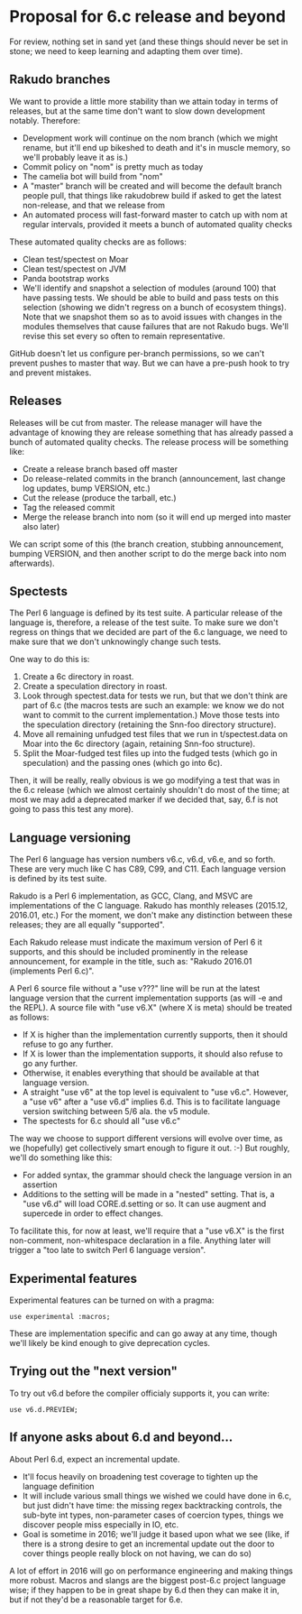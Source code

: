 # Proposal for 6.c release and beyond

For review, nothing set in sand yet (and these things should never be set in
stone; we need to keep learning and adapting them over time).

## Rakudo branches

We want to provide a little more stability than we attain today in terms of
releases, but at the same time don't want to slow down development notably.
Therefore:

* Development work will continue on the nom branch (which we might rename,
  but it'll end up bikeshed to death and it's in muscle memory, so we'll
  probably leave it as is.)
* Commit policy on "nom" is pretty much as today
* The camelia bot will build from "nom"
* A "master" branch will be created and will become the default branch
  people pull, that things like rakudobrew build if asked to get the
  latest non-release, and that we release from
* An automated process will fast-forward master to catch up with nom at
  regular intervals, provided it meets a bunch of automated quality checks

These automated quality checks are as follows:

* Clean test/spectest on Moar
* Clean test/spectest on JVM
* Panda bootstrap works
* We'll identify and snapshot a selection of modules (around 100) that have
  passing tests. We should be able to build and pass tests on this selection
  (showing we didn't regress on a bunch of ecosystem things). Note that we
  snapshot them so as to avoid issues with changes in the modules themselves
  that cause failures that are not Rakudo bugs. We'll revise this set every
  so often to remain representative.

GitHub doesn't let us configure per-branch permissions, so we can't prevent
pushes to master that way. But we can have a pre-push hook to try and prevent
mistakes.

## Releases

Releases will be cut from master. The release manager will have the advantage
of knowing they are release something that has already passed a bunch of
automated quality checks. The release process will be something like:

* Create a release branch based off master
* Do release-related commits in the branch (announcement, last change log
  updates, bump VERSION, etc.)
* Cut the release (produce the tarball, etc.)
* Tag the released commit
* Merge the release branch into nom (so it will end up merged into master
  also later)

We can script some of this (the branch creation, stubbing announcement,
bumping VERSION, and then another script to do the merge back into nom
afterwards).

## Spectests

The Perl 6 language is defined by its test suite. A particular release of the
language is, therefore, a release of the test suite. To make sure we don't
regress on things that we decided are part of the 6.c language, we need to
make sure that we don't unknowingly change such tests.

One way to do this is:

1. Create a 6c directory in roast.
2. Create a speculation directory in roast.
3. Look through spectest.data for tests we run, but that we don't think are
   part of 6.c (the macros tests are such an example: we know we do not want
   to commit to the current implementation.) Move those tests into the
   speculation directory (retaining the Snn-foo directory structure).
4. Move all remaining unfudged test files that we run in t/spectest.data on
   Moar into the 6c directory (again, retaining Snn-foo structure).
5. Split the Moar-fudged test files up into the fudged tests (which go in
   speculation) and the passing ones (which go into 6c).

Then, it will be really, really obvious is we go modifying a test that was in
the 6.c release (which we almost certainly shouldn't do most of the time; at
most we may add a deprecated marker if we decided that, say, 6.f is not going
to pass this test any more).

## Language versioning

The Perl 6 language has version numbers v6.c, v6.d, v6.e, and so forth. These
are very much like C has C89, C99, and C11. Each language version is defined
by its test suite.

Rakudo is a Perl 6 implementation, as GCC, Clang, and MSVC are implementations
of the C language. Rakudo has monthly releases (2015.12, 2016.01, etc.) For
the moment, we don't make any distinction between these releases; they are all
equally "supported".

Each Rakudo release must indicate the maximum version of Perl 6 it supports,
and this should be included prominently in the release announcement, for
example in the title, such as: "Rakudo 2016.01 (implements Perl 6.c)".

A Perl 6 source file without a "use v???" line will be run at the latest
language version that the current implementation supports (as will -e and
the REPL). A source file with "use v6.X" (where X is meta) should be
treated as follows:

* If X is higher than the implementation currently supports, then it should
  refuse to go any further.
* If X is lower than the implementation supports, it should also refuse to
  go any further.
* Otherwise, it enables everything that should be available at that language
  version.
* A straight "use v6" at the top level is equivalent to "use v6.c". However,
  a "use v6" after a "use v6.d" implies 6.d. This is to facilitate language
  version switching between 5/6 ala. the v5 module.
* The spectests for 6.c should all "use v6.c"

The way we choose to support different versions will evolve over time, as we
(hopefully) get collectively smart enough to figure it out. :-) But roughly,
we'll do something like this:

* For added syntax, the grammar should check the language version in an
  assertion
* Additions to the setting will be made in a "nested" setting. That is, a
  "use v6.d" will load CORE.d.setting or so. It can use augment and
  supercede in order to effect changes.

To facilitate this, for now at least, we'll require that a "use v6.X" is the
first non-comment, non-whitespace declaration in a file. Anything later will
trigger a "too late to switch Perl 6 language version".

## Experimental features

Experimental features can be turned on with a pragma:

    use experimental :macros;

These are implementation specific and can go away at any time, though we'll
likely be kind enough to give deprecation cycles.

## Trying out the "next version"

To try out v6.d before the compiler officialy supports it, you can write:

    use v6.d.PREVIEW;

## If anyone asks about 6.d and beyond...

About Perl 6.d, expect an incremental update.

* It'll focus heavily on broadening test coverage to tighten up the language
  definition
* It will include various small things we wished we could have done in 6.c,
  but just didn't have time: the missing regex backtracking controls, the
  sub-byte int types, non-parameter cases of coercion types, things we
  discover people miss especially in IO, etc.
* Goal is sometime in 2016; we'll judge it based upon what we see (like, if
  there is a strong desire to get an incremental update out the door to cover
  things people really block on not having, we can do so)

A lot of effort in 2016 will go on performance engineering and making things
more robust. Macros and slangs are the biggest post-6.c project language wise;
if they happen to be in great shape by 6.d then they can make it in, but if
not they'd be a reasonable target for 6.e.